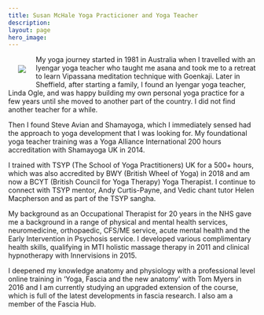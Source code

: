 ```yaml
---
title: Susan McHale Yoga Practicioner and Yoga Teacher
description:
layout: page
hero_image: 
---
```




<img style="float: left; padding: 20px;" src="https://res.cloudinary.com/shamayoga/image/upload/v1613919134/susan-mchale.jpg"/>

<p>My yoga journey started in 1981 in Australia when I travelled with an Iyengar yoga teacher who taught me asana and took me to a retreat to learn Vipassana meditation technique with Goenkaji. Later in Sheffield, after starting a family, I found an Iyengar yoga teacher, Linda Ogle, and was happy building my own personal yoga practice for a few years until she moved to another part of the country.  I did not find another teacher for a while. 
</p>
<p>Then I found Steve Avian and Shamayoga, which I immediately sensed had the approach to yoga development that I was looking for. My foundational yoga teacher training was a Yoga Alliance International 200 hours accreditation with Shamayoga UK in 2014. </p> 

<p>I trained with TSYP (The School of Yoga Practitioners) UK for a 500+ hours, which was also accredited by BWY (British Wheel of Yoga) in 2018 and am now a BCYT (British Council for Yoga Therapy) Yoga Therapist. I continue to connect with TSYP mentor, Andy Curtis-Payne, and Vedic chant tutor Helen Macpherson and as part of the TSYP sangha.</p>

<p>My background as an Occupational Therapist for 20 years in the NHS gave me a background in a range of physical and mental health services, neuromedicine, orthopaedic, CFS/ME service, acute mental health and the Early Intervention in Psychosis service. I developed various complimentary health skills, qualifying in MTI holistic massage therapy in 2011 and clinical hypnotherapy with Innervisions in 2015.</p>

<p>I deepened my knowledge anatomy and physiology with a professional level online training in ‘Yoga, Fascia and the new anatomy’ with Tom Myers in 2016 and I am currently studying an upgraded extension of the course, which is full of the latest developments in fascia research. I also am a member of the Fascia Hub.</p>